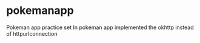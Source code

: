 # pokemanapp
Pokeman app practice set
In pokeman app implemented the okhttp instead of httpurlconnection
